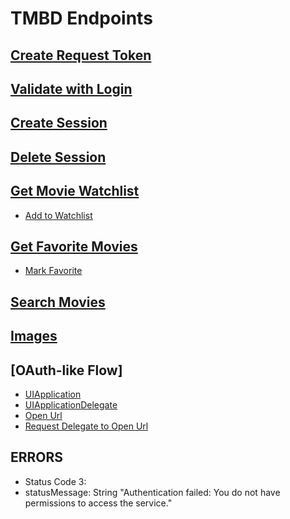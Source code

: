 # TMBD Endpoints

## [Create Request Token](https://developers.themoviedb.org/3/authentication/create-request-token)

## [Validate with Login](https://developers.themoviedb.org/3/authentication/validate-request-token)

## [Create Session](https://developers.themoviedb.org/3/authentication/create-session)

## [Delete Session](https://developers.themoviedb.org/3/authentication/delete-session)

## [Get Movie Watchlist](https://developers.themoviedb.org/3/account/get-movie-watchlist)

- [Add to Watchlist](https://developers.themoviedb.org/3/account/add-to-watchlist)

## [Get Favorite Movies](https://developers.themoviedb.org/3/account/get-favorite-movies)

- [Mark Favorite](https://developers.themoviedb.org/3/account/mark-as-favorite)

## [Search Movies](https://developers.themoviedb.org/3/search/search-movies)

## [Images](https://developers.themoviedb.org/3/getting-started/images)

## [OAuth-like Flow]

- [UIApplication](https://developer.apple.com/documentation/uikit/uiapplication)
- [UIApplicationDelegate](https://developer.apple.com/documentation/uikit/uiapplicationdelegate)
- [Open Url](https://developer.apple.com/documentation/uikit/uiapplication/1648685-open)
- [Request Delegate to Open Url](https://developer.apple.com/documentation/uikit/uiapplicationdelegate/1623112-application)

## ERRORS

- Status Code 3:
- statusMessage:	String	"Authentication failed: You do not have permissions to access the service."	

